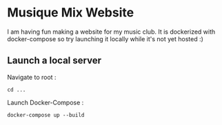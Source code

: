 # Musique Mix Website

I am having fun making a website for my music club. It is dockerized with docker-compose so try launching it locally while it's not yet hosted :)

## Launch a local server

Navigate to root :
```
cd ...
```

Launch Docker-Compose :

```
docker-compose up --build
```
